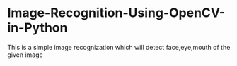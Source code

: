 # Image-Recognition-Using-OpenCV-in-Python

This is a simple image recognization which will detect face,eye,mouth of the given image
